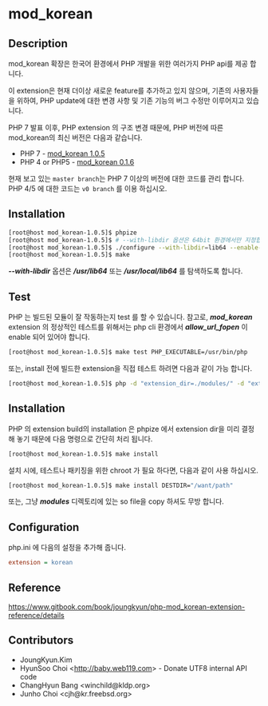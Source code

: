 # mod_korean

## Description

mod_korean 확장은 한국어 환경에서 PHP 개발을 위한 여러가지 PHP api를 제공 합니다.

이 extension은 현재 더이상 새로운 feature를 추가하고 있지 않으며, 기존의 사용자들을 위하여, PHP update에 대한 변경 사항 및 기존 기능의 버그 수정만 이루어지고 있습니다.

PHP 7 발표 이후, PHP extension 의 구조 변경 때문에, PHP 버전에 따른 mod_korean의 최신 버전은 다음과 같습니다.

 * PHP 7 - [mod_korean 1.0.5](https://github.com/OOPS-ORG-PHP/mod_korean/releases/tag/1.0.5)
 * PHP 4 or PHP5 - [mod_korean 0.1.6](https://github.com/OOPS-ORG-PHP/mod_korean/releases/tag/0.1.6)

현재 보고 있는 ```master branch```는 PHP 7 이상의 버전에 대한 코드를 관리 합니다. PHP 4/5 에 대한 코드는 ```v0 branch``` 를 이용 하십시오.

## Installation

```bash
[root@host mod_korean-1.0.5]$ phpize
[root@host mod_korean-1.0.5]$ # --with-libdir 옵션은 64bit 환경에서만 지정합니다.
[root@host mod_korean-1.0.5]$ ./configure --with-libdir=lib64 --enable-korean --enable-korean-gd=builtin
[root@host mod_korean-1.0.5]$ make
```

___--with-libdir___ 옵션은 ___/usr/lib64___ 또는 ___/usr/local/lib64___ 를 탐색하도록 합니다.


## Test

PHP 는 빌드된 모듈이 잘 작동하는지 test 를 할 수 있습니다.
참고로, ___mod_korean___ extension 의 정상적인 테스트를 위해서는 php cli 환경에서 ___allow_url_fopen___ 이 enable 되어 있어야 합니다.


```bash
[root@host mod_korean-1.0.5]$ make test PHP_EXECUTABLE=/usr/bin/php
```

또는, install 전에 빌드한 extension을 직접 테스트 하려면 다음과 같이 가능 합니다.

```bash
[root@host mod_korean-1.0.5]$ php -d "extension_dir=./modules/" -d "extension=korean.so" some.php
```

## Installation

PHP 의 extension build의 installation 은 phpize 에서 extension dir을 미리 결정해 놓기 때문에 다음 명령으로 간단히 처리 됩니다.

```bash
[root@host mod_korean-1.0.5]$ make install
```

설치 시에, 테스트나 패키징을 위한 chroot 가 필요 하다면, 다음과 같이 사용 하십시오.

```bash
[root@host mod_korean-1.0.5]$ make install DESTDIR="/want/path"
```

또는, 그냥 ___modules___ 디렉토리에 있는 so file을 copy 하셔도 무방 합니다.


## Configuration

php.ini 에 다음의 설정을 추가해 줍니다.

```ini
extension = korean
```

## Reference

https://www.gitbook.com/book/joungkyun/php-mod_korean-extension-reference/details

## Contributors
 * JoungKyun.Kim
 * HyunSoo Choi &lt;http://baby.web119.com&gt; - Donate UTF8 internal API code
 * ChangHyun Bang &lt;winchild&#x00040;kldp.org&gt;
 * Junho Choi &lt;cjh&#x00040;kr.freebsd.org&gt;

